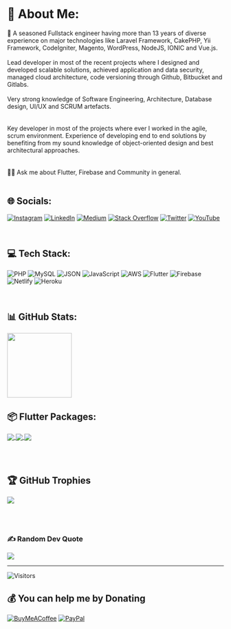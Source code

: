 # 💫 About Me:
🔭 A seasoned Fullstack engineer having more than 13 years of diverse experience on major technologies like Laravel Framework, CakePHP, Yii Framework, CodeIgniter, Magento, WordPress, NodeJS, IONIC and Vue.js. 
<br><br>
Lead developer in most of the recent projects where I designed and developed scalable solutions, achieved application and data security, managed cloud architecture, code versioning through Github, Bitbucket and Gitlabs.
<br><br>
Very strong knowledge of Software Engineering, Architecture, Database design, UI/UX and SCRUM artefacts.
<br><br>
<br>
Key developer in most of the projects where ever I worked in the agile, scrum environment. Experience of developing end to end solutions by benefiting from my sound knowledge of object-oriented design and best architectural approaches.
<br><br>
<br>🤝💬 Ask me about Flutter, Firebase and Community in general.<br>
<br>

## 🌐 Socials:
[![Instagram](https://img.shields.io/badge/Instagram-%23E4405F.svg?logo=Instagram&logoColor=white)](https://instagram.com/tahiryasinraja) [![LinkedIn](https://img.shields.io/badge/LinkedIn-%230077B5.svg?logo=linkedin&logoColor=white)](https://linkedin.com/in/tahiryasin) [![Medium](https://img.shields.io/badge/Medium-12100E?logo=medium&logoColor=white)](https://medium.com/@tahir-yasin) [![Stack Overflow](https://img.shields.io/badge/-Stackoverflow-FE7A16?logo=stack-overflow&logoColor=white)](https://stackoverflow.com/users/1070732) [![Twitter](https://img.shields.io/badge/Twitter-%231DA1F2.svg?logo=Twitter&logoColor=white)](https://twitter.com/tahiryasin) [![YouTube](https://img.shields.io/badge/YouTube-%23FF0000.svg?logo=YouTube&logoColor=white)](https://youtube.com/@tahiryasin) 

<br>

## 💻 Tech Stack:
![PHP](https://img.shields.io/badge/PHP-B0B3D6?style=flat&logo=php&logoColor=white) 
![MySQL](https://img.shields.io/badge/mysql-%2300f.svg?style=flat&logo=mysql&logoColor=white) 
![JSON](https://img.shields.io/badge/json-5E5C5C?style=flat&logo=json&logoColor=white) 
![JavaScript](https://img.shields.io/badge/JavaScript-323330?style=flat&logo=javascript&logoColor=F7DF1E)
![AWS](https://img.shields.io/badge/Amazon_AWS-FF9900?style=flat&logo=amazonaws&logoColor=white) 
![Flutter](https://img.shields.io/badge/PHP-777BB4?style=flat&logo=php&logoColor=white) 
![Firebase](https://img.shields.io/badge/firebase-%23039BE5.svg?style=flat&logo=firebase) 
![Netlify](https://img.shields.io/badge/netlify-%23000000.svg?style=flat&logo=netlify&logoColor=#00C7B7) 
![Heroku](https://img.shields.io/badge/heroku-%23430098.svg?style=flat&logo=heroku&logoColor=white) 

<br>

## 📊 GitHub Stats:
<img src="https://github-profile-summary-cards.vercel.app/api/cards/profile-details?username=tahiryasin&theme=2077" height=150px>

<br>

## 📦 Flutter Packages:

<a href="https://github.com/tahiryasin/contactus">
  <img align="center" src="https://github-readme-stats-tahiryasin.vercel.app/api/pin/?username=tahiryasin&repo=contactus&theme=radical" />
</a>
<a href="https://github.com/tahiryasin/super_extensions">
 <img align="center" src="https://github-readme-stats-tahiryasin.vercel.app/api/pin/?username=tahiryasin&repo=super_extensions&theme=radical" />
</a>
<a href="https://github.com/tahiryasin/parent-child-checkbox">
  <img align="center" src="https://github-readme-stats-tahiryasin.vercel.app/api/pin/?username=tahiryasin&repo=parent-child-checkbox&theme=radical" />
</a>

<br><br>


## 🏆 GitHub Trophies
<img src="https://github-profile-trophy.vercel.app/?username=tahiryasin&theme=radical&no-frame=false&no-bg=false&margin-w=4"/>



<br><br>
### ✍️ Random Dev Quote
![](https://quotes-github-readme.vercel.app/api?type=horizontal&theme=radical)

---

![Visitors](https://visitor-badge.laobi.icu/badge?page_id=tahiryasin.tahiryasin)   

  ## 💰 You can help me by Donating
  [![BuyMeACoffee](https://img.shields.io/badge/Buy%20Me%20a%20Coffee-ffdd00?style=for-the-badge&logo=buy-me-a-coffee&logoColor=black)](https://buymeacoffee.com/tahiryasin) [![PayPal](https://img.shields.io/badge/PayPal-00457C?style=for-the-badge&logo=paypal&logoColor=white)](https://paypal.me/scriptbaker) 
